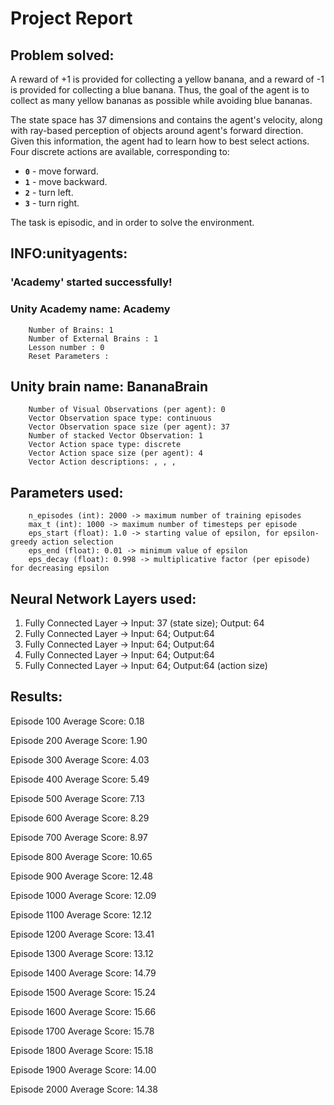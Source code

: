 # Project Report

## Problem solved:
A reward of +1 is provided for collecting a yellow banana, and a reward of -1 is provided for collecting a blue banana.  Thus, the goal of the agent is to collect as many yellow bananas as possible while avoiding blue bananas.  

The state space has 37 dimensions and contains the agent's velocity, along with ray-based perception of objects around agent's forward direction.  Given this information, the agent had to learn how to best select actions.  Four discrete actions are available, corresponding to:
- **`0`** - move forward.
- **`1`** - move backward.
- **`2`** - turn left.
- **`3`** - turn right.

The task is episodic, and in order to solve the environment.

## INFO:unityagents:
### 'Academy' started successfully!
### Unity Academy name: Academy
        Number of Brains: 1
        Number of External Brains : 1
        Lesson number : 0
        Reset Parameters :
		
## Unity brain name: BananaBrain
        Number of Visual Observations (per agent): 0
        Vector Observation space type: continuous
        Vector Observation space size (per agent): 37
        Number of stacked Vector Observation: 1
        Vector Action space type: discrete
        Vector Action space size (per agent): 4
        Vector Action descriptions: , , , 

## Parameters used:
        n_episodes (int): 2000 -> maximum number of training episodes
        max_t (int): 1000 -> maximum number of timesteps per episode
        eps_start (float): 1.0 -> starting value of epsilon, for epsilon-greedy action selection
        eps_end (float): 0.01 -> minimum value of epsilon
        eps_decay (float): 0.998 -> multiplicative factor (per episode) for decreasing epsilon

## Neural Network Layers used:
1. Fully Connected Layer -> Input: 37 (state size); Output: 64
2. Fully Connected Layer -> Input: 64; Output:64
3. Fully Connected Layer -> Input: 64; Output:64
2. Fully Connected Layer -> Input: 64; Output:64
2. Fully Connected Layer -> Input: 64; Output:64 (action size)

## Results:

Episode 100	Average Score: 0.18

Episode 200	Average Score: 1.90

Episode 300	Average Score: 4.03

Episode 400	Average Score: 5.49

Episode 500	Average Score: 7.13

Episode 600	Average Score: 8.29

Episode 700	Average Score: 8.97

Episode 800	Average Score: 10.65

Episode 900	Average Score: 12.48

Episode 1000	Average Score: 12.09

Episode 1100	Average Score: 12.12

Episode 1200	Average Score: 13.41

Episode 1300	Average Score: 13.12

Episode 1400	Average Score: 14.79

Episode 1500	Average Score: 15.24

Episode 1600	Average Score: 15.66

Episode 1700	Average Score: 15.78

Episode 1800	Average Score: 15.18

Episode 1900	Average Score: 14.00

Episode 2000	Average Score: 14.38






